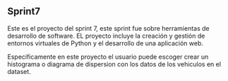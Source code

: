 ## Sprint7

Este es el proyecto del sprint 7, este sprint fue sobre herramientas de desarrollo de software. EL proyecto incluye la creación y gestión de entornos virtuales de Python y el desarrollo de una aplicación web.


Especificamente en este proyecto el usuario puede escoger crear un histograma o diagrama de dispersion con los datos de los vehiculos en el dataset.